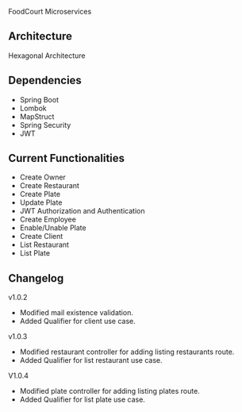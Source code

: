 FoodCourt Microservices

## Architecture

Hexagonal Architecture

## Dependencies

- Spring Boot
- Lombok
- MapStruct
- Spring Security
- JWT

## Current Functionalities

- Create Owner
- Create Restaurant
- Create Plate
- Update Plate
- JWT Authorization and Authentication
- Create Employee
- Enable/Unable Plate
- Create Client
- List Restaurant
- List Plate


## Changelog

v1.0.2

- Modified mail existence validation.
- Added Qualifier for client use case.

v1.0.3

- Modified restaurant controller for adding listing restaurants route.
- Added Qualifier for list restaurant use case.

V1.0.4

- Modified plate controller for adding listing plates route.
- Added Qualifier for list plate use case.